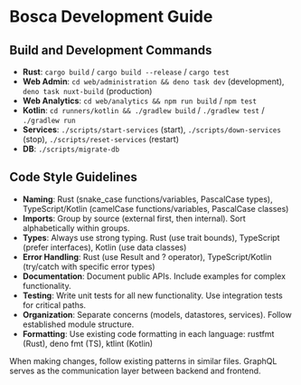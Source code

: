 # Bosca Development Guide

## Build and Development Commands
- **Rust**: `cargo build` / `cargo build --release` / `cargo test`
- **Web Admin**: `cd web/administration && deno task dev` (development), `deno task nuxt-build` (production)
- **Web Analytics**: `cd web/analytics && npm run build` / `npm test` 
- **Kotlin**: `cd runners/kotlin && ./gradlew build` / `./gradlew test` / `./gradlew run`
- **Services**: `./scripts/start-services` (start), `./scripts/down-services` (stop), `./scripts/reset-services` (restart)
- **DB**: `./scripts/migrate-db`

## Code Style Guidelines
- **Naming**: Rust (snake_case functions/variables, PascalCase types), TypeScript/Kotlin (camelCase functions/variables, PascalCase classes)
- **Imports**: Group by source (external first, then internal). Sort alphabetically within groups.
- **Types**: Always use strong typing. Rust (use trait bounds), TypeScript (prefer interfaces), Kotlin (use data classes)
- **Error Handling**: Rust (use Result and ? operator), TypeScript/Kotlin (try/catch with specific error types)
- **Documentation**: Document public APIs. Include examples for complex functionality.
- **Testing**: Write unit tests for all new functionality. Use integration tests for critical paths.
- **Organization**: Separate concerns (models, datastores, services). Follow established module structure.
- **Formatting**: Use existing code formatting in each language: rustfmt (Rust), deno fmt (TS), ktlint (Kotlin)

When making changes, follow existing patterns in similar files. GraphQL serves as the communication layer between backend and frontend.